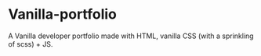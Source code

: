 # Vanilla-portfolio

A Vanilla developer portfolio made with HTML, vanilla CSS (with a sprinkling of scss) + JS. 

